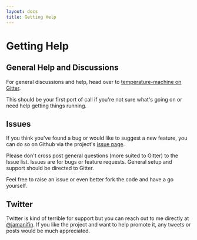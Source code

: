 ```yaml
---
layout: docs
title: Getting Help
---
```


# Getting Help

## General Help and Discussions

For general discussions and help, head over to [temperature-machine on Gitter](https://gitter.im/temperature-machine/).

This should be your first port of call if you're not sure what's going on or need help getting things running. 


## Issues

If you think you've found a bug or would like to suggest a new feature, you can do so on Github via the project's [issue page](https://github.com/tobyweston/temperature-machine/issues).

Please don't cross post general questions (more suited to Gitter) to the Issue list. Issues are for bugs or feature requests. General setup and support should be directed to Gitter.

Feel free to raise an issue or even better fork the code and have a go yourself.


## Twitter

Twitter is kind of terrible for support but you can reach out to me directly at [@jamanifin](https://twitter.com/jamanifin). If you like the project and want to help promote it, any tweets or posts would be much appreciated.

